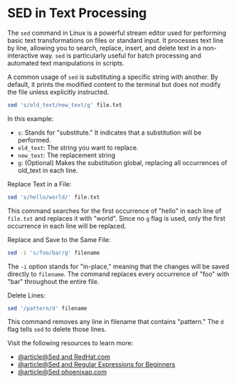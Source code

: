 # SED in Text Processing

The `sed` command in Linux is a powerful stream editor used for performing basic text transformations on files or standard input. It processes text line by line, allowing you to search, replace, insert, and delete text in a non-interactive way. `sed` is particularly useful for batch processing and automated text manipulations in scripts.

A common usage of `sed` is substituting a specific string with another. By default, it prints the modified content to the terminal but does not modify the file unless explicitly instructed.

```bash
sed 's/old_text/new_text/g' file.txt
```

In this example:

- `s`: Stands for "substitute." It indicates that a substitution will be performed.
- `old_text`: The string you want to replace.
- `new_text`: The replacement string
- `g`: (Optional) Makes the substitution global, replacing all occurrences of old_text in each line.

Replace Text in a File:

```bash
sed 's/hello/world/' file.txt
```

This command searches for the first occurrence of "hello" in each line of `file.txt` and replaces it with "world". Since no `g` flag is used, only the first occurrence in each line will be replaced.

Replace and Save to the Same File:

```bash
sed -i 's/foo/bar/g' filename
```

The `-i` option stands for "in-place," meaning that the changes will be saved directly to `filename`. The command replaces every occurrence of "foo" with "bar" throughout the entire file.

Delete Lines:

```bash
sed '/pattern/d' filename
```

This command removes any line in filename that contains "pattern." The `d` flag tells `sed` to delete those lines.

Visit the following resources to learn more:

- [@article@Sed and RedHat.com](https://www.redhat.com/sysadmin/manipulating-text-sed)
- [@article@Sed and Regular Expressions for Beginners](https://www.gnu.org/software/sed/manual/sed.html)
- [@article@Sed phoenixap.com](https://phoenixnap.com/kb/linux-sed)
